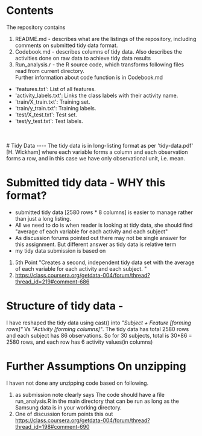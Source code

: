 # Contents</br>
The repository contains </br>
1. README.md - describes what are the listings of the repository, including comments on submitted tidy data format.</br>
2. Codebook.md - describes columns of tidy data.  Also describes the activities done on raw data to achieve tidy data results</br>
3. Run_analysis.r - the R source code, which transforms following files read from current directory. </br> Further information about code function is in Codebook.md</br>
- 'features.txt': List of all features.</br>
- 'activity_labels.txt': Links the class labels with their activity name.</br>
- 'train/X_train.txt': Training set.</br>
- 'train/y_train.txt': Training labels.</br>
- 'test/X_test.txt': Test set.</br>
- 'test/y_test.txt': Test labels.</br>
</br>
</br>
# Tidy Data ----
The tidy data is in long-listing format as per 'tidy-data.pdf' [H. Wickham] where each variable forms a column and each observation forms a row, and in this case we have only observational unit, i.e. mean.

# Submitted tidy data - WHY this format?
- submitted tidy data [2580 rows * 8 columns] is easier to manage rather than just a long listing.
- All we need to do is when reader is looking at tidy data, she should find "average of each variable for each activity and each subject"
- As discussion forums pointed out there  may not be single answer for this assignment.  But different answer as tidy data is relative term
- my tidy data submission is based on  
1. 5th Point "Creates a second, independent tidy data set with the average of each variable for each activity and each subject. "
2. https://class.coursera.org/getdata-004/forum/thread?thread_id=219#comment-686

# Structure of tidy data -
I have reshaped the tidy data using cast() into 
*"Subject + Feature [forming rows]"* Vs *"Activity [forming columns]"*.
The tidy data has total 2580 rows and each subject has 86 observations.  So for 30 subjects, total is 30*86 = 2580 rows, and each row has 6 activity values(in columns)

# Further Assumptions On unzipping
I haven not done any unzipping code based on following.
1. as submission note clearly says
The code should have a file run_analysis.R in the main directory that can be run as long as the Samsung data is in your working directory.
2. One of discussion forum points this out
https://class.coursera.org/getdata-004/forum/thread?thread_id=198#comment-690

